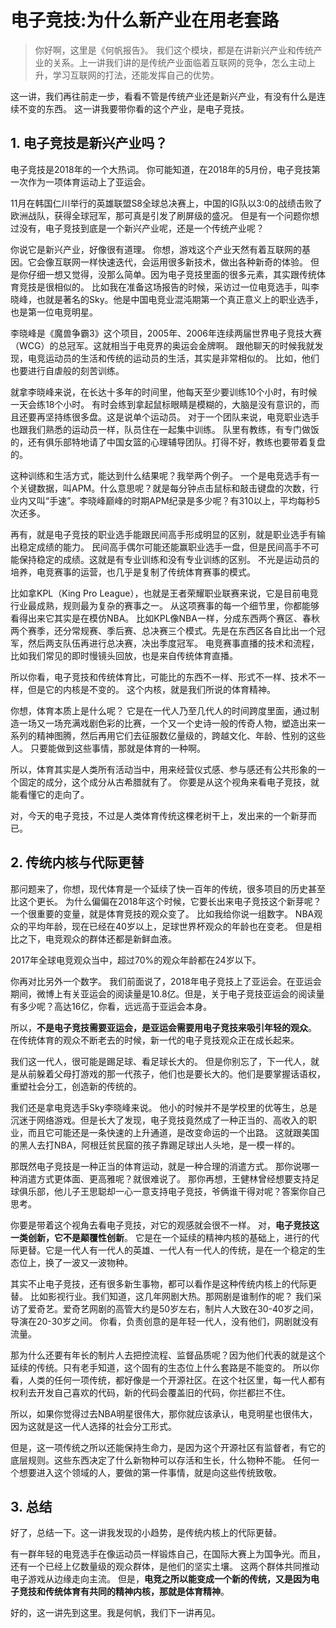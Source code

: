 # 电子竞技:为什么新产业在用老套路

> 你好啊，这里是《何帆报告》。
我们这个模块，都是在讲新兴产业和传统产业的关系。上一讲我们讲的是传统产业面临着互联网的竞争，怎么主动上升，学习互联网的打法，还能发挥自己的优势。

这一讲，我们再往前走一步，看看不管是传统产业还是新兴产业，有没有什么是连续不变的东西。
这一讲我要带你看的这个产业，是电子竞技。

## 1. 电子竞技是新兴产业吗？

电子竞技是2018年的一个大热词。
你可能知道，在2018年的5月份，电子竞技第一次作为一项体育运动上了亚运会。

11月在韩国仁川举行的英雄联盟S8全球总决赛上，中国的IG队以3:0的战绩击败了欧洲战队，获得全球冠军，那可真是引发了刷屏级的盛况。
但是有一个问题你想过没有，电子竞技到底是一个新兴产业呢，还是一个传统产业呢？

你说它是新兴产业，好像很有道理。
你想，游戏这个产业天然有着互联网的基因。它会像互联网一样快速迭代，会运用很多新技术，做出各种新奇的体验。
但是你仔细一想又觉得，没那么简单。因为电子竞技里面的很多元素，其实跟传统体育竞技是很相似的。
比如我在准备这场报告的时候，采访过一位电竞选手，叫李晓峰，也就是著名的Sky。他是中国电竞业混沌期第一个真正意义上的职业选手，也是第一位电竞明星。

李晓峰是《魔兽争霸3》这个项目，2005年、2006年连续两届世界电子竞技大赛（WCG）的总冠军。这就相当于电竞界的奥运会金牌啊。
跟他聊天的时候我就发现，电竞运动员的生活和传统的运动员的生活，其实是非常相似的。
比如，他们也要进行自虐般的刻苦训练。

就拿李晓峰来说，在长达十多年的时间里，他每天至少要训练10个小时，有时候一天会练18个小时。
有时会练到拿起鼠标眼睛是模糊的，大脑是没有意识的，而且还要再坚持练很多盘。这是说单个运动员。
对于一个团队来说，电竞职业选手也跟我们熟悉的运动员一样，队员住在一起集中训练。
队里有教练，有专门做饭的，还有俱乐部特地请了中国女篮的心理辅导团队。打得不好，教练也要带着复盘的。

这种训练和生活方式，能达到什么结果呢？我举两个例子。
一个是电竞选手有一个关键数据，叫APM。什么意思呢？就是每分钟点击鼠标和敲击键盘的次数，行业内又叫“手速”。李晓峰巅峰的时期APM纪录是多少呢？有310以上，平均每秒5次还多。

再有，就是电子竞技的职业选手能跟民间高手形成明显的区别，就是职业选手有输出稳定成绩的能力。
民间高手偶尔可能还能赢职业选手一盘，但是民间高手不可能保持稳定的成绩。这就是有专业训练和没有专业训练的区别。
不光是运动员的培养，电竞赛事的运营，也几乎是复制了传统体育赛事的模式。

比如拿KPL（King Pro League），也就是王者荣耀职业联赛来说，它是目前电竞行业最成熟，规则最为复杂的赛事之一。
从这项赛事的每一个细节里，你都能够看得出来它其实是在模仿NBA。
比如KPL像NBA一样，分成东西两个赛区、春秋两个赛季，还分常规赛、季后赛、总决赛三个模式。先是在东西区各自比出一个冠军，然后两支队伍再进行总决赛，决出季度冠军。
电竞赛事直播的技术和流程，比如我们常见的即时慢镜头回放，也是来自传统体育直播。

所以你看，电子竞技和传统体育比，可能比的东西不一样、形式不一样、技术不一样，但是它的内核是不变的。
这个内核，就是我们所说的体育精神。

你想，体育本质上是什么呢？
它是在一代人乃至几代人的时间跨度里面，通过制造一场又一场充满戏剧色彩的比赛，一个又一个史诗一般的传奇人物，塑造出来一系列的精神图腾，然后再用它们去征服数亿量级的，跨越文化、年龄、性别的这些人。
只要能做到这些事情，那就是体育的一种啊。

所以，体育其实是人类所有活动当中，用来经营仪式感、参与感还有公共形象的一个固定的成分，这个成分从古希腊就有了。
你要是从这个视角来看电子竞技，就能看懂它的走向了。

对，今天的电子竞技，不过是人类体育传统这棵老树干上，发出来的一个新芽而已。

## 2. 传统内核与代际更替

那问题来了，你想，现代体育是一个延续了快一百年的传统，很多项目的历史甚至比这个更长。
为什么偏偏在2018年这个时候，它要长出来电子竞技这个新芽呢？一个很重要的变量，就是体育竞技的观众变了。
比如我给你说一组数字。
NBA观众的平均年龄，现在已经在40岁以上，足球世界杯观众的年龄也在变老。
但是相比之下，电竞观众的群体还都是新鲜血液。

2017年全球电竞观众当中，超过70%的观众年龄都在24岁以下。

你再对比另外一个数字。
我们前面说了，2018年电子竞技上了亚运会。在亚运会期间，微博上有关亚运会的阅读量是10.8亿。但是，关于电子竞技亚运会的阅读量有多少呢？高达16亿，你看，远远高于亚运会本身。

所以，**不是电子竞技需要亚运会，是亚运会需要用电子竞技来吸引年轻的观众**。
在传统体育的观众不断老去的时候，新一代的电子竞技观众正在成长起来。

我们这一代人，很可能是踢足球、看足球长大的。
但是你别忘了，下一代人，就是从前躲着父母打游戏的那一代孩子，他们也是要长大的。他们是要掌握话语权，重塑社会分工，创造新的传统的。

我们还是拿电竞选手Sky李晓峰来说。
他小的时候并不是学校里的优等生，总是沉迷于网络游戏。但是长大了发现，电子竞技竟然成了一种正当的、高收入的职业，而且它可能还是一条快速的上升通道，是改变命运的一个出路。
这就跟美国的黑人去打NBA，阿根廷贫民窟的孩子靠踢足球出人头地，是一模一样的。

那既然电子竞技是一种正当的体育运动，就是一种合理的消遣方式。
那你说哪一种消遣方式更体面、更高雅呢？就很难说了。
那你再想，王健林曾经想要支持足球俱乐部，他儿子王思聪却一心一意支持电子竞技，爷俩谁干得对呢？答案你自己思考。

你要是带着这个视角去看电子竞技，对它的观感就会很不一样。
对，**电子竞技这一类创新，它不是颠覆性创新**。
它是在一个延续的精神内核的基础上，进行的代际更替。它是一代人有一代人的英雄、一代人有一代人的传统，是在一个稳定的生态位上，换了一波又一波物种。

其实不止电子竞技，还有很多新生事物，都可以看作是这种传统内核上的代际更替。
比如影视行业。我们知道，这几年网剧大热。那网剧是谁制作的呢？
我们采访了爱奇艺。爱奇艺网剧的高管大约是50岁左右，制片人大致在30-40岁之间，导演在20-30岁之间。
你看，负责创意的是年轻一代人，没有他们，网剧就没有流量。

那为什么还要有年长的制片人去把控流程、监督品质呢？因为他们代表的就是这个延续的传统。只有老手知道，这个固有的生态位上什么套路是不能变的。
所以你看，人类的任何一项传统，都好像是一个开源社区。在这个社区里，每一代人都有权利去开发自己喜欢的代码，新的代码会覆盖旧的代码，你拦都拦不住。

所以，如果你觉得过去NBA明星很伟大，那你就应该承认，电竞明星也很伟大，因为这就是这一代人选择的社会分工形式。

但是，这一项传统之所以还能保持生命力，是因为这个开源社区有监督者，有它的底层规则。这些东西决定了什么新物种可以存活和生长，什么物种不能。
任何一个想要进入这个领域的人，要做的第一件事情，就是向这些传统致敬。

## 3. 总结

好了，总结一下。这一讲我发现的小趋势，是传统内核上的代际更替。

有一群年轻的电竞选手在像运动员一样锻炼自己，在国际大赛上为国争光。而且，还有一个已经上亿数量级的观众群体，是他们的坚实土壤。
这两个群体共同推动电子游戏从边缘走向主流。
但是，**电竞之所以能变成一个新的传统，又是因为电子竞技和传统体育有共同的精神内核，那就是体育精神**。

好的，这一讲先到这里。我是何帆，我们下一讲再见。